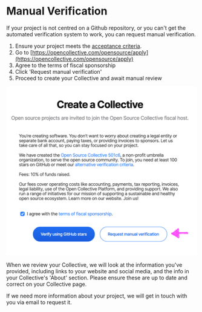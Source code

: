 # Manual Verification

If your project is not centred on a Github repository, or you can't get the automated verification system to work, you can request manual verification.

1. Ensure your project meets the [acceptance criteria](./).
2. Go to [https://opencollective.com/opensource/apply](https://opencollective.com/opensource/apply)
3. Agree to the terms of fiscal sponsorship
4. Click 'Request manual verification'
5. Proceed to create your Collective and await manual review

![](<../../.gitbook/assets/Screen Shot 2020-12-03 at 3.46.43 PM.png>)

When we review your Collective, we will look at the information you've provided, including links to your website and social media, and the info in your Collective's 'About' section. Please ensure these are up to date and correct on your Collective page.

If we need more information about your project, we will get in touch with you via email to request it.
